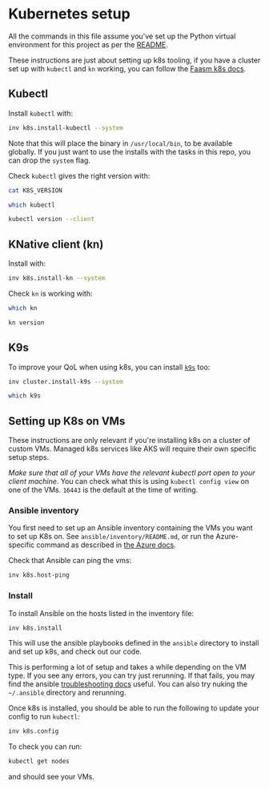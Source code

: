 # Kubernetes setup

All the commands in this file assume you've set up the Python virtual
environment for this project as per the [README](README.md).

These instructions are just about setting up k8s tooling, if you have a cluster
set up with `kubectl` and `kn` working, you can follow the [Faasm k8s
docs](https://faasm.readthedocs.io/en/latest/source/kubernetes.html).

## Kubectl

Install `kubectl` with:

```bash
inv k8s.install-kubectl --system
```

Note that this will place the binary in `/usr/local/bin`, to be available
globally. If you just want to use the installs with the tasks in this repo, you
can drop the `system` flag.

Check `kubectl` gives the right version with:

```bash
cat K8S_VERSION

which kubectl

kubectl version --client
```

## KNative client (kn)

Install with:

```bash
inv k8s.install-kn --system
```

Check `kn` is working with:

```bash
which kn

kn version
```

## K9s

To improve your QoL when using k8s, you can install
[`k9s`](https://github.com/derailed/k9s) too:

```bash
inv cluster.install-k9s --system

which k9s
```

## Setting up K8s on VMs

These instructions are only relevant if you're installing k8s on a cluster of
custom VMs. Managed k8s services like AKS will require their own specific setup
steps.

*Make sure that all of your VMs have the relevant kubectl port open to your
client machine*. You can check what this is using `kubectl config view` on one
of the VMs. `16443` is the default at the time of writing.

### Ansible inventory

You first need to set up an Ansible inventory containing the VMs you want to set
up K8s on. See `ansible/inventory/README.md`, or run the Azure-specific command
as described in [the Azure docs](docs/azure.md).

Check that Ansible can ping the vms:

```bash
inv k8s.host-ping
```

### Install

To install Ansible on the hosts listed in the inventory file:

```bash
inv k8s.install
```

This will use the ansible playbooks defined in the `ansible` directory to
install and set up k8s, and check out our code.

This is performing a lot of setup and takes a while depending on the VM type.
If you see any errors, you can try just rerunning. If that fails, you may find
the ansible [troubleshooting
docs](https://docs.ansible.com/ansible/latest/user_guide/playbooks_startnstep.html#)
useful. You can also try nuking the `~/.ansible` directory and rerunning.

Once k8s is installed, you should be able to run the following to update your
config to run `kubectl`:

```bash
inv k8s.config
```

To check you can run:

```bash
kubectl get nodes
```

and should see your VMs.
